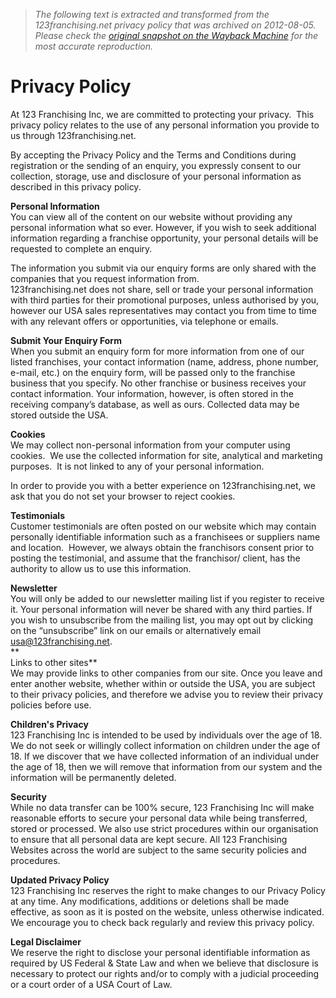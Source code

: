 > *The following text is extracted and transformed from the 123franchising.net privacy policy that was archived on 2012-08-05. Please check the [original snapshot on the Wayback Machine](https://web.archive.org/web/20120805033909id_/http%3A//123franchising.net/privacy-policy) for the most accurate reproduction.*

# Privacy Policy

At 123 Franchising Inc, we are committed to protecting your privacy.  This privacy policy relates to the use of any personal information you provide to us through 123franchising.net.

By accepting the Privacy Policy and the Terms and Conditions during registration or the sending of an enquiry, you expressly consent to our collection, storage, use and disclosure of your personal information as described in this privacy policy.

**Personal Information**  
You can view all of the content on our website without providing any personal information what so ever. However, if you wish to seek additional information regarding a franchise opportunity, your personal details will be requested to complete an enquiry.

The information you submit via our enquiry forms are only shared with the companies that you request information from.  
123franchising.net does not share, sell or trade your personal information with third parties for their promotional purposes, unless authorised by you, however our USA sales representatives may contact you from time to time with any relevant offers or opportunities, via telephone or emails.

**Submit Your Enquiry Form**  
When you submit an enquiry form for more information from one of our listed franchises, your contact information (name, address, phone number, e-mail, etc.) on the enquiry form, will be passed only to the franchise business that you specify. No other franchise or business receives your contact information. Your information, however, is often stored in the receiving company’s database, as well as ours. Collected data may be stored outside the USA.

**Cookies**  
We may collect non-personal information from your computer using cookies.  We use the collected information for site, analytical and marketing purposes.  It is not linked to any of your personal information.

In order to provide you with a better experience on 123franchising.net, we ask that you do not set your browser to reject cookies.

**Testimonials**  
Customer testimonials are often posted on our website which may contain personally identifiable information such as a franchisees or suppliers name and location.  However, we always obtain the franchisors consent prior to posting the testimonial, and assume that the franchisor/ client, has the authority to allow us to use this information. 

**Newsletter**  
You will only be added to our newsletter mailing list if you register to receive it. Your personal information will never be shared with any third parties. If you wish to unsubscribe from the mailing list, you may opt out by clicking on the “unsubscribe” link on our emails or alternatively email [usa@123franchising.net](mailto:usa@123franchising.net?subject=Newletter%20Opt%20Out).  
**  
Links to other sites**  
We may provide links to other companies from our site. Once you leave and enter another website, whether within or outside the USA, you are subject to their privacy policies, and therefore we advise you to review their privacy policies before use.

**Children's Privacy**  
123 Franchising Inc is intended to be used by individuals over the age of 18. We do not seek or willingly collect information on children under the age of 18. If we discover that we have collected information of an individual under the age of 18, then we will remove that information from our system and the information will be permanently deleted. 

**Security**  
While no data transfer can be 100% secure, 123 Franchising Inc will make reasonable efforts to secure your personal data while being transferred, stored or processed. We also use strict procedures within our organisation to ensure that all personal data are kept secure. All 123 Franchising Websites across the world are subject to the same security policies and procedures.

**Updated Privacy Policy**  
123 Franchising Inc reserves the right to make changes to our Privacy Policy at any time. Any modifications, additions or deletions shall be made effective, as soon as it is posted on the website, unless otherwise indicated. We encourage you to check back regularly and review this privacy policy.

**Legal Disclaimer**  
We reserve the right to disclose your personal identifiable information as required by US Federal & State Law and when we believe that disclosure is necessary to protect our rights and/or to comply with a judicial proceeding or a court order of a USA Court of Law. 
